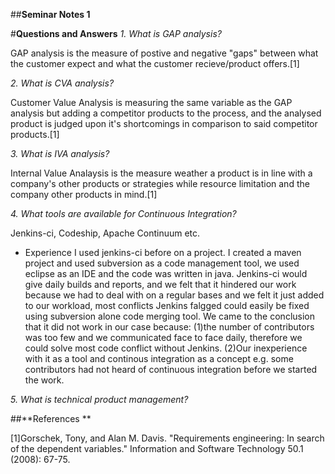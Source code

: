 ##**Seminar Notes 1**

#**Questions and Answers**
*1. What is GAP analysis?* </br>

GAP analysis is the measure of postive and negative "gaps" between what the customer expect and what the customer recieve/product offers.[1]

*2. What is CVA analysis?* </br>

Customer Value Analysis is measuring the same variable as the GAP analysis but adding a competitor products to the process, and the analysed product is judged upon it's shortcomings in comparison to said competitor products.[1]

*3. What is IVA analysis?* </br>

Internal Value Analaysis is the measure weather a product is in line with a company's other products or strategies while resource limitation and the company other products in mind.[1]

*4. What tools are available for Continuous Integration?* </br>

Jenkins-ci, Codeship, Apache Continuum etc.
  * Experience 
  I used jenkins-ci before on a project. I created a maven project and used subversion as a code management tool, we used eclipse as an IDE and the code was written in java. Jenkins-ci would give daily builds and reports, and we felt that it hindered our work because we had to deal with on a regular bases and we felt it just added to our workload, most conflicts Jenkins falgged could easily be fixed using subversion alone code merging tool. We came to the conclusion that it did not work in our case because: 
  (1)the number of contributors was too few and we communicated face to face daily, therefore we could solve most code conflict without Jenkins.
  (2)Our inexperience with it as a tool and continous integration as a concept e.g. some contributors had not heard of continuous integration before we started the work.
  
*5. What is technical product management?*


##**References **

[1]Gorschek, Tony, and Alan M. Davis. "Requirements engineering: In search of the dependent variables." Information and Software Technology 50.1 (2008): 67-75.
